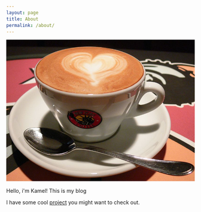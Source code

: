 ```yaml
---
layout: page
title: About
permalink: /about/
---
```

![Coffee cup](/images/coffee.jpg)

Hello, i'm Kamel! This is my blog

I have some cool [project](/projects) you might want to check out.